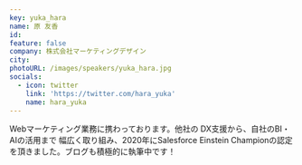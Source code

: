 ```yaml
---
key: yuka_hara
name: 原 友香
id: 
feature: false
company: 株式会社マーケティングデザイン
city: 
photoURL: /images/speakers/yuka_hara.jpg
socials:
  - icon: twitter
    link: 'https://twitter.com/hara_yuka'
    name: hara_yuka
---
```

Webマーケティング業務に携わっております。他社の DX支援から、自社のBI・AIの活用まで 幅広く取り組み、2020年にSalesforce Einstein Championの認定を頂きました。ブログも積極的に執筆中です！